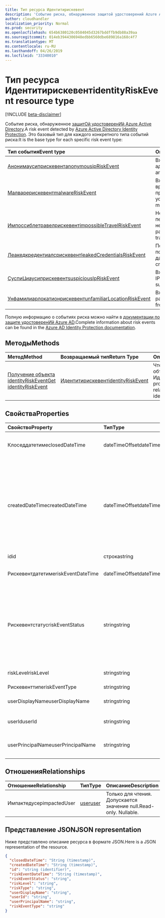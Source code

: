 ```yaml
---
title: Тип ресурса Идентитирискевент
description: 'Событие риска, обнаруженное защитой удостоверений Azure Active Directory. Это базовый тип для каждого конкретного типа событий риска:'
author: cloudhandler
localization_priority: Normal
ms.prod: security
ms.openlocfilehash: 654b6380120c0584045d3267bddffb9db88a39aa
ms.sourcegitcommit: 014eb3944306948edbb6560dbe689816a168c4f7
ms.translationtype: MT
ms.contentlocale: ru-RU
ms.lasthandoff: 04/26/2019
ms.locfileid: "33340010"
---
```

# <a name="identityriskevent-resource-type"></a><span data-ttu-id="36e2d-104">Тип ресурса Идентитирискевент</span><span class="sxs-lookup"><span data-stu-id="36e2d-104">identityRiskEvent resource type</span></span>

[!INCLUDE [beta-disclaimer](../../includes/beta-disclaimer.md)]

<span data-ttu-id="36e2d-105">Событие риска, обнаруженное [защитОй удостоверенИй Azure Active Directory](https://azure.microsoft.com/en-us/documentation/articles/active-directory-identityprotection/).</span><span class="sxs-lookup"><span data-stu-id="36e2d-105">A risk event detected by [Azure Active Directory Identity Protection](https://azure.microsoft.com/en-us/documentation/articles/active-directory-identityprotection/).</span></span> <span data-ttu-id="36e2d-106">Это базовый тип для каждого конкретного типа событий риска:</span><span class="sxs-lookup"><span data-stu-id="36e2d-106">It is the base type for each specific risk event type:</span></span>

| <span data-ttu-id="36e2d-107">Тип события</span><span class="sxs-lookup"><span data-stu-id="36e2d-107">Event type</span></span>         | <span data-ttu-id="36e2d-108">Описание</span><span class="sxs-lookup"><span data-stu-id="36e2d-108">Description</span></span>|
|:---------------|:-----------|
|[<span data-ttu-id="36e2d-109">Анонимаусиприскевент</span><span class="sxs-lookup"><span data-stu-id="36e2d-109">anonymousipRiskEvent</span></span>](anonymousipriskevent.md) | <span data-ttu-id="36e2d-110">Входы из анонимных IP-адресов.</span><span class="sxs-lookup"><span data-stu-id="36e2d-110">Sign-ins from anonymous IP addresses.</span></span> |
|[<span data-ttu-id="36e2d-111">Малварерискевент</span><span class="sxs-lookup"><span data-stu-id="36e2d-111">malwareRiskEvent</span></span>](malwareriskevent.md) | <span data-ttu-id="36e2d-112">Входы с зараженных вредоносными программами устройств.</span><span class="sxs-lookup"><span data-stu-id="36e2d-112">Sign-ins from malware-infected devices.</span></span> |
|[<span data-ttu-id="36e2d-113">Импоссиблетравелрискевент</span><span class="sxs-lookup"><span data-stu-id="36e2d-113">impossibleTravelRiskEvent</span></span>](impossibletravelriskevent.md) | <span data-ttu-id="36e2d-114">НеВозможность перемещаться к необычным расположениям.</span><span class="sxs-lookup"><span data-stu-id="36e2d-114">Impossible travel to atypical locations.</span></span> |
|[<span data-ttu-id="36e2d-115">Леакедкредентиалсрискевент</span><span class="sxs-lookup"><span data-stu-id="36e2d-115">leakedCredentialsRiskEvent</span></span>](leakedcredentialsriskevent.md) | <span data-ttu-id="36e2d-116">Пользователи с потерянными учетными данными.</span><span class="sxs-lookup"><span data-stu-id="36e2d-116">Users with leaked credentials.</span></span> |
|[<span data-ttu-id="36e2d-117">СуспиЦиаусиприскевент</span><span class="sxs-lookup"><span data-stu-id="36e2d-117">suspiciousIpRiskEvent</span></span>](suspiciousipriskevent.md) | <span data-ttu-id="36e2d-118">Входы из подозрительных IP-адресов.</span><span class="sxs-lookup"><span data-stu-id="36e2d-118">Sign-ins from suspicious IP addresses.</span></span> |
|[<span data-ttu-id="36e2d-119">Унфамилиарлокатионрискевент</span><span class="sxs-lookup"><span data-stu-id="36e2d-119">unfamiliarLocationRiskEvent</span></span>](unfamiliarlocationriskevent.md) | <span data-ttu-id="36e2d-120">Входы из незнакомых расположений.</span><span class="sxs-lookup"><span data-stu-id="36e2d-120">Sign-ins from unfamiliar locations.</span></span> |

<span data-ttu-id="36e2d-121">Полную информацию о событиях риска можно найти в [документации по защите удостоверенИй Azure AD](https://docs.microsoft.com/en-us/azure/active-directory/active-directory-reporting-risk-events).</span><span class="sxs-lookup"><span data-stu-id="36e2d-121">Complete information about risk events can be found in the [Azure AD Identity Protection documentation](https://docs.microsoft.com/en-us/azure/active-directory/active-directory-reporting-risk-events).</span></span>

## <a name="methods"></a><span data-ttu-id="36e2d-122">Методы</span><span class="sxs-lookup"><span data-stu-id="36e2d-122">Methods</span></span>

| <span data-ttu-id="36e2d-123">Метод</span><span class="sxs-lookup"><span data-stu-id="36e2d-123">Method</span></span>           | <span data-ttu-id="36e2d-124">Возвращаемый тип</span><span class="sxs-lookup"><span data-stu-id="36e2d-124">Return Type</span></span>    |<span data-ttu-id="36e2d-125">Описание</span><span class="sxs-lookup"><span data-stu-id="36e2d-125">Description</span></span>|
|:---------------|:--------|:----------|
|[<span data-ttu-id="36e2d-126">Получение объекта identityRiskEvent</span><span class="sxs-lookup"><span data-stu-id="36e2d-126">Get identityRiskEvent</span></span>](../api/identityriskevent-get.md) | [<span data-ttu-id="36e2d-127">Идентитирискевент</span><span class="sxs-lookup"><span data-stu-id="36e2d-127">identityRiskEvent</span></span>](identityriskevent.md) |<span data-ttu-id="36e2d-128">Чтение свойств и связей объекта Идентитирискевент.</span><span class="sxs-lookup"><span data-stu-id="36e2d-128">Read properties and relationships of identityRiskEvent object.</span></span>|

## <a name="properties"></a><span data-ttu-id="36e2d-129">Свойства</span><span class="sxs-lookup"><span data-stu-id="36e2d-129">Properties</span></span>
| <span data-ttu-id="36e2d-130">Свойство</span><span class="sxs-lookup"><span data-stu-id="36e2d-130">Property</span></span>     | <span data-ttu-id="36e2d-131">Тип</span><span class="sxs-lookup"><span data-stu-id="36e2d-131">Type</span></span>   |<span data-ttu-id="36e2d-132">Описание</span><span class="sxs-lookup"><span data-stu-id="36e2d-132">Description</span></span>|
|:---------------|:--------|:----------|
|<span data-ttu-id="36e2d-133">Клоседдатетиме</span><span class="sxs-lookup"><span data-stu-id="36e2d-133">closedDateTime</span></span>|<span data-ttu-id="36e2d-134">dateTimeOffset</span><span class="sxs-lookup"><span data-stu-id="36e2d-134">dateTimeOffset</span></span>| <span data-ttu-id="36e2d-135">Дата и время закрытия события риска</span><span class="sxs-lookup"><span data-stu-id="36e2d-135">The date and time that the risk event was closed</span></span>|
|<span data-ttu-id="36e2d-136">createdDateTime</span><span class="sxs-lookup"><span data-stu-id="36e2d-136">createdDateTime</span></span>|<span data-ttu-id="36e2d-137">dateTimeOffset</span><span class="sxs-lookup"><span data-stu-id="36e2d-137">dateTimeOffset</span></span>| <span data-ttu-id="36e2d-138">Дата и время создания события риска.</span><span class="sxs-lookup"><span data-stu-id="36e2d-138">The date and time that the risk event was created.</span></span> <span data-ttu-id="36e2d-139">Он всегда больше или равен значению DateTime самого события риска.</span><span class="sxs-lookup"><span data-stu-id="36e2d-139">This is always greater than or equal to the datetime of the risk event itself.</span></span> <span data-ttu-id="36e2d-140">Это правильное свойство, используемое в качестве фильтра при запросе событий риска.</span><span class="sxs-lookup"><span data-stu-id="36e2d-140">This is the correct property to use as a filter when querying risk events.</span></span>|
|<span data-ttu-id="36e2d-141">id</span><span class="sxs-lookup"><span data-stu-id="36e2d-141">id</span></span>|<span data-ttu-id="36e2d-142">строка</span><span class="sxs-lookup"><span data-stu-id="36e2d-142">string</span></span>| <span data-ttu-id="36e2d-143">Только для чтения</span><span class="sxs-lookup"><span data-stu-id="36e2d-143">Read-only</span></span>|
|<span data-ttu-id="36e2d-144">Рискевентдатетиме</span><span class="sxs-lookup"><span data-stu-id="36e2d-144">riskEventDateTime</span></span>|<span data-ttu-id="36e2d-145">dateTimeOffset</span><span class="sxs-lookup"><span data-stu-id="36e2d-145">dateTimeOffset</span></span>| <span data-ttu-id="36e2d-146">Дата и время возникновения события риска</span><span class="sxs-lookup"><span data-stu-id="36e2d-146">The date and time when the risk event occurred</span></span>|
|<span data-ttu-id="36e2d-147">Рискевентстатус</span><span class="sxs-lookup"><span data-stu-id="36e2d-147">riskEventStatus</span></span>|<span data-ttu-id="36e2d-148">string</span><span class="sxs-lookup"><span data-stu-id="36e2d-148">string</span></span>| <span data-ttu-id="36e2d-149">Возможные значения: `active`, `remediated`, `dismissedAsFixed`, `dismissedAsFalsePositive`, `dismissedAsIgnore`, `loginBlocked`, `closedMfaAuto`, `closedMultipleReasons`.</span><span class="sxs-lookup"><span data-stu-id="36e2d-149">Possible values are: `active`, `remediated`, `dismissedAsFixed`, `dismissedAsFalsePositive`, `dismissedAsIgnore`, `loginBlocked`, `closedMfaAuto`, `closedMultipleReasons`.</span></span>|
|<span data-ttu-id="36e2d-150">riskLevel</span><span class="sxs-lookup"><span data-stu-id="36e2d-150">riskLevel</span></span>|<span data-ttu-id="36e2d-151">string</span><span class="sxs-lookup"><span data-stu-id="36e2d-151">string</span></span>| <span data-ttu-id="36e2d-152">Возможные значения: `low`, `medium`, `high`.</span><span class="sxs-lookup"><span data-stu-id="36e2d-152">Possible values are: `low`, `medium`, `high`.</span></span>|
|<span data-ttu-id="36e2d-153">Рискевенттипе</span><span class="sxs-lookup"><span data-stu-id="36e2d-153">riskEventType</span></span>|<span data-ttu-id="36e2d-154">string</span><span class="sxs-lookup"><span data-stu-id="36e2d-154">string</span></span>| <span data-ttu-id="36e2d-155">Тип риска</span><span class="sxs-lookup"><span data-stu-id="36e2d-155">The type of risk</span></span>|
|<span data-ttu-id="36e2d-156">userDisplayName</span><span class="sxs-lookup"><span data-stu-id="36e2d-156">userDisplayName</span></span>|<span data-ttu-id="36e2d-157">string</span><span class="sxs-lookup"><span data-stu-id="36e2d-157">string</span></span>| <span data-ttu-id="36e2d-158">Имя пользователя под угрозой</span><span class="sxs-lookup"><span data-stu-id="36e2d-158">The name of the user at risk</span></span>|
|<span data-ttu-id="36e2d-159">userId</span><span class="sxs-lookup"><span data-stu-id="36e2d-159">userId</span></span>|<span data-ttu-id="36e2d-160">string</span><span class="sxs-lookup"><span data-stu-id="36e2d-160">string</span></span>| <span data-ttu-id="36e2d-161">Идентификатор пользователя, который подвергается риску</span><span class="sxs-lookup"><span data-stu-id="36e2d-161">The id of the user at risk</span></span>|
|<span data-ttu-id="36e2d-162">userPrincipalName</span><span class="sxs-lookup"><span data-stu-id="36e2d-162">userPrincipalName</span></span>|<span data-ttu-id="36e2d-163">string</span><span class="sxs-lookup"><span data-stu-id="36e2d-163">string</span></span>| <span data-ttu-id="36e2d-164">Имя участника пользователя, который подвергается риску</span><span class="sxs-lookup"><span data-stu-id="36e2d-164">The user principal name of the user at risk</span></span>|

## <a name="relationships"></a><span data-ttu-id="36e2d-165">Отношения</span><span class="sxs-lookup"><span data-stu-id="36e2d-165">Relationships</span></span>
| <span data-ttu-id="36e2d-166">Отношение</span><span class="sxs-lookup"><span data-stu-id="36e2d-166">Relationship</span></span> | <span data-ttu-id="36e2d-167">Тип</span><span class="sxs-lookup"><span data-stu-id="36e2d-167">Type</span></span>   |<span data-ttu-id="36e2d-168">Описание</span><span class="sxs-lookup"><span data-stu-id="36e2d-168">Description</span></span>|
|:---------------|:--------|:----------|
|<span data-ttu-id="36e2d-169">Импактедусер</span><span class="sxs-lookup"><span data-stu-id="36e2d-169">impactedUser</span></span>|[<span data-ttu-id="36e2d-170">user</span><span class="sxs-lookup"><span data-stu-id="36e2d-170">user</span></span>](user.md)| <span data-ttu-id="36e2d-p104">Только для чтения. Допускается значение null.</span><span class="sxs-lookup"><span data-stu-id="36e2d-p104">Read-only. Nullable.</span></span>|

## <a name="json-representation"></a><span data-ttu-id="36e2d-173">Представление JSON</span><span class="sxs-lookup"><span data-stu-id="36e2d-173">JSON representation</span></span>

<span data-ttu-id="36e2d-174">Ниже представлено описание ресурса в формате JSON.</span><span class="sxs-lookup"><span data-stu-id="36e2d-174">Here is a JSON representation of the resource.</span></span> 

<!-- {
  "blockType": "resource",
  "keyProperty":"id",
  "optionalProperties": [

  ],
  "@odata.type": "microsoft.graph.identityRiskEvent"
}-->

```json
{
  "closedDateTime": "String (timestamp)",
  "createdDateTime": "String (timestamp)",
  "id": "string (identifier)",
  "riskEventDateTime": "String (timestamp)",
  "riskEventStatus": "string",
  "riskLevel": "string",
  "riskType": "string",
  "userDisplayName": "string",
  "userId": "string",
  "userPrincipalName": "string",
  "riskEventType": "string"
}

```

<!-- uuid: 8fcb5dbc-d5aa-4681-8e31-b001d5168d79
2015-10-25 14:57:30 UTC -->
<!--
{
  "type": "#page.annotation",
  "description": "identityRiskEvent resource",
  "keywords": "",
  "section": "documentation",
  "tocPath": "",
  "suppressions": []
}
-->
